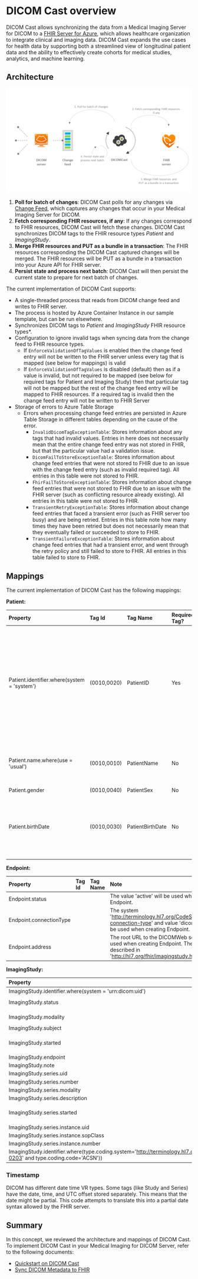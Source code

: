 # DICOM Cast overview

DICOM Cast allows synchronizing the data from a Medical Imaging Server for DICOM to a [FHIR Server for Azure](https://github.com/microsoft/fhir-server), which allows healthcare organization to integrate clinical and imaging data. DICOM Cast expands the use cases for health data by supporting both a streamlined view of longitudinal patient data and the ability to effectively create cohorts for medical studies, analytics, and machine learning.

## Architecture

![Architecture](/docs/images/dicom-cast-architecture.png)

1. **Poll for batch of changes**: DICOM Cast polls for any changes via [Change Feed](../concepts/change-feed.md), which captures any changes that occur in your Medical Imaging Server for DICOM.
1. **Fetch corresponding FHIR resources, if any**: If any changes correspond to FHIR resources, DICOM Cast will fetch these changes. DICOM Cast synchronizes DICOM tags to the FHIR resource types *Patient* and *ImagingStudy*.
1. **Merge FHIR resources and PUT as a bundle in a transaction**: The FHIR resources corresponding the DICOM Cast captured changes will be merged. The FHIR resources will be PUT as a bundle in a transaction into your Azure API for FHIR server.
1. **Persist state and process next batch**: DICOM Cast will then persist the current state to prepare for next batch of changes.

The current implementation of DICOM Cast supports:

- A single-threaded process that reads from DICOM change feed and writes to FHIR server.
- The process is hosted by Azure Container Instance in our sample template, but can be run elsewhere.
- Synchronizes DICOM tags to *Patient* and *ImagingStudy*  FHIR resource types*.
- Configuration to ignore invalid tags when syncing data from the change feed to FHIR resource types.
    - If `EnforceValidationOfTagValues` is enabled then the change feed entry will not be written to the FHIR server unless every tag that is mapped (see below for mappings) is valid
    - If `EnforceValidationOfTagValues` is disabled (default) then as if a value is invalid, but not required to be mapped (see below for required tags for Patient and Imaging Study) then that particular tag will not be mapped but the rest of the change feed entry will be mapped to FHIR resources. If a required tag is invalid then the change feed entry will not be written to FHIR Server
- Storage of errors to Azure Table Storage
    - Errors when processing change feed entries are persisted in Azure Table Storage in different tables depending on the cause of the error.
        - `InvalidDicomTagExceptionTable`: Stores information about any tags that had invalid values. Entries in here does not necessarily mean that the entire change feed entry was not stored in FHIR, but that the particular value had a validation issue.
        - `DicomFailToStoreExceptionTable`: Stores information about change feed entries that were not stored to FHIR due to an issue with the change feed entry (such as invalid required tag). All entries in this table were not stored to FHIR.
        - `FhirFailToStoreExceptionTable`: Stores information about change feed entries that were not stored to FHIR due to an issue with the FHIR server (such as conflicting resource already existing). All entries in this table were not stored to FHIR.
        - `TransientRetryExceptionTable`: Stores information about change feed entries that faced a transient error (such as FHIR server too busy) and are being retried. Entries in this table note how many times they have been retried but does not necessarily mean that they eventually failed or succeeded to store to FHIR.
        - `TransientFailureExceptionTable`: Stores information about change feed entries that had a transient error, and went through the retry policy and still failed to store to FHIR. All entries in this table failed to store to FHIR.

## Mappings

The current implementation of DICOM Cast has the following mappings:

**Patient:**

| Property | Tag Id | Tag Name | Required Tag?| Note |
| :------- | :----- | :------- | :----- | :----- |
| Patient.identifier.where(system = 'system') | (0010,0020) | PatientID | Yes | Patient system id will set to the value of patientSystemId environment variable or Issuer of Patient Id dicom tag (0010, 0021) based on the isIssuerIdUsed boolean env variable. An empty string will be set by default if the variables are not defined. |
| Patient.name.where(use = 'usual') | (0010,0010) | PatientName | No | PatientName will be split into components and added as HumanName to the Patient resource. |
| Patient.gender | (0010,0040) | PatientSex | No | |
| Patient.birthDate | (0010,0030) | PatientBirthDate | No | PatientBirthDate only contains the date. This implementation assumes that the FHIR and DICOM servers have data from the same time zone. |

**Endpoint:**

| Property | Tag Id | Tag Name | Note |
| :------- | :----- | :------- | :--- |
| Endpoint.status ||| The value 'active' will be used when creating Endpoint. |
| Endpoint.connectionType ||| The system 'http://terminology.hl7.org/CodeSystem/endpoint-connection-type' and value 'dicom-wado-rs' will be used when creating Endpoint. |
| Endpoint.address ||| The root URL to the DICOMWeb service will be used when creating Endpoint. The rule is described in 'http://hl7.org/fhir/imagingstudy.html#endpoint' |

**ImagingStudy:**

| Property | Tag Id | Tag Name | Required | Note |
| :------- | :----- | :------- | :--- | :--- |
| ImagingStudy.identifier.where(system = 'urn:dicom:uid') | (0020,000D) | StudyInstanceUID | Yes | The value will have prefix of `urn:oid:`. |
| ImagingStudy.status | | | No | The value 'available' will be used when creating ImagingStudy. |
| ImagingStudy.modality | (0008,0060) | Modality | No | Or should this be (0008,0061) ModalitiesInStudy? |
| ImagingStudy.subject | | | No | It will be linked to the Patient [above](##Mappings). |
| ImagingStudy.started | (0008,0020), (0008,0030), (0008,0201) | StudyDate, StudyTime, TimezoneOffsetFromUTC | No | More detail about how timestamp is constructed [below](###Timestamp). |
| ImagingStudy.endpoint | | | | It will be linked to the Endpoint above. |
| ImagingStudy.note | (0008,1030) | StudyDescription | No | |
| ImagingStudy.series.uid | (0020,000E) | SeriesInstanceUID | Yes | |
| ImagingStudy.series.number | (0020,0011) | SeriesNumber | No | |
| ImagingStudy.series.modality | (0008,0060) | Modality | Yes | |
| ImagingStudy.series.description | (0008,103E) | SeriesDescription | No | |
| ImagingStudy.series.started | (0008,0021), (0008,0031), (0008,0201) | SeriesDate, SeriesTime, TimezoneOffsetFromUTC | No | More detail about how timestamp is constructed [below](###Timestamp). |
| ImagingStudy.series.instance.uid | (0008,0018) | SOPInstanceUID | Yes | |
| ImagingStudy.series.instance.sopClass | (0008,0016) | SOPClassUID | Yes | |
| ImagingStudy.series.instance.number | (0020,0013) | InstanceNumber | No| |
| ImagingStudy.identifier.where(type.coding.system='http://terminology.hl7.org/CodeSystem/v2-0203' and type.coding.code='ACSN')) | (0008,0050) | Accession Number | No | Refer to http://hl7.org/fhir/imagingstudy.html#notes. |

### Timestamp

DICOM has different date time VR types. Some tags (like Study and Series) have the date, time, and UTC offset stored separately. This means that the date might be partial. This code attempts to translate this into a partial date syntax allowed by the FHIR server.

## Summary

In this concept, we reviewed the architecture and mappings of DICOM Cast. To implement DICOM Cast in your Medical Imaging for DICOM Server, refer to the following documents:

- [Quickstart on DICOM Cast](../quickstarts/deploy-dicom-cast.md)
- [Sync DICOM Metadata to FHIR](../how-to-guides/sync-dicom-metadata-to-fhir.md)
